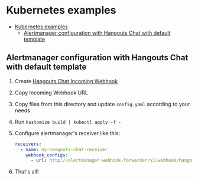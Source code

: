 # Kubernetes examples

- [Kubernetes examples](#kubernetes-examples)
  - [Alertmanager configuration with Hangouts Chat with default template](#alertmanager-configuration-with-hangouts-chat-with-default-template)

## Alertmanager configuration with Hangouts Chat with default template

1. Create [Hangouts Chat Incoming Webhook](https://developers.google.com/hangouts/chat/how-tos/webhooks)
2. Copy Incoming Webhook URL
3. Copy files from this directory and update `config.yaml` according to your needs
4. Run `kustomize build | kubectl apply -f -`
5. Configure alertmanager's receiver like this:

    ```yaml
    receivers:
      - name: my-hangouts-chat-receiver
        webhook_configs:
          - url: http://alertmanager-webhook-forwarder/v1/webhook/hangouts-chat?channel=myMonitoringChannel&template=alertmanager
    ```
6. That's all!

